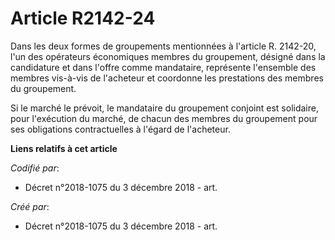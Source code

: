# Article R2142-24

Dans les deux formes de groupements mentionnées à l'article R. 2142-20, l'un des opérateurs économiques membres du
groupement, désigné dans la candidature et dans l'offre comme mandataire, représente l'ensemble des membres vis-à-vis de
l'acheteur et coordonne les prestations des membres du groupement.

Si le marché le prévoit, le mandataire du groupement conjoint est solidaire, pour l'exécution du marché, de chacun des
membres du groupement pour ses obligations contractuelles à l'égard de l'acheteur.

**Liens relatifs à cet article**

_Codifié par_:

  - Décret n°2018-1075 du 3 décembre 2018 - art.

_Créé par_:

  - Décret n°2018-1075 du 3 décembre 2018 - art.
